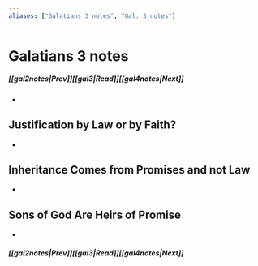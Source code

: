 ```yaml
---
aliases: ["Galatians 3 notes", "Gal. 3 notes"]
---
```

# Galatians 3 notes
##### <span class=arrow-left></span>[[gal2notes|Prev]]<span class=navigation-separator></span>[[gal3|Read]]<span class=navigation-separator></span>[[gal4notes|Next]]<span class=arrow-right></span>
- 
## Justification by Law or by Faith?
- 
## Inheritance Comes from Promises and not Law
- 
## Sons of God Are Heirs of Promise
- 
##### <span class=arrow-left></span>[[gal2notes|Prev]]<span class=navigation-separator></span>[[gal3|Read]]<span class=navigation-separator></span>[[gal4notes|Next]]<span class=arrow-right></span>